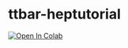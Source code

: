 # ttbar-heptutorial

[![Open In Colab](https://colab.research.google.com/assets/colab-badge.svg)](https://colab.research.google.com/github/tpmccauley/ttbar-heptutorial/blob/master/ttbar-heptutorial.ipynb)

